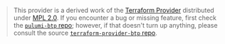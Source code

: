 > This provider is a derived work of the [Terraform Provider](https://github.com/SAP/terraform-provider-btp)
> distributed under [MPL 2.0](https://www.mozilla.org/en-US/MPL/2.0/). If you encounter a bug or missing feature,
> first check the [`pulumi-btp` repo](https://github.com/lechnerc77/pulumi-btp/issues); however, if that doesn't turn up anything,
> please consult the source [`terraform-provider-btp` repo](https://github.com/SAP/terraform-provider-btp/issues).
